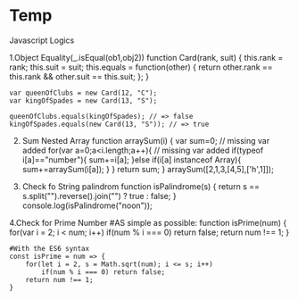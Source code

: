# Temp
Javascript Logics

1.Object Equality(_.isEqual(ob1,obj2))
    function Card(rank, suit) {
      this.rank = rank;
      this.suit = suit;
      this.equals = function(other) {
         return other.rank == this.rank && other.suit == this.suit;
      };
    }

    var queenOfClubs = new Card(12, "C");
    var kingOfSpades = new Card(13, "S");

    queenOfClubs.equals(kingOfSpades); // => false
    kingOfSpades.equals(new Card(13, "S")); // => true
    
2. Sum Nested Array
    function arraySum(i) {
    var sum=0; // missing var added
    for(var a=0;a<i.length;a++){ // missing var added
        if(typeof i[a]=="number"){
            sum+=i[a];
        }else if(i[a] instanceof Array){
            sum+=arraySum(i[a]);
        }
    }
    return sum;
}
arraySum([2,1,3,[4,5],['h',1]]);

3. Check fo String palindrom
    function isPalindrome(s) {
    return s == s.split("").reverse().join("") ? true : false;
}
console.log(isPalindrome("noon"));

4.Check for Prime Number
    #AS simple as possible:
    function isPrime(num) {
      for(var i = 2; i < num; i++)
        if(num % i === 0) return false;
      return num !== 1;
    }
    
    #With the ES6 syntax
    const isPrime = num => {
        for(let i = 2, s = Math.sqrt(num); i <= s; i++)
            if(num % i === 0) return false; 
        return num !== 1;
    }
    
